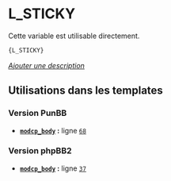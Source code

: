 # L_STICKY


Cette variable est utilisable directement.

```html
{L_STICKY}
```

[*Ajouter une description*](https://fa-tvars.appspot.com/var/L_STICKY)

## Utilisations dans les templates

### Version PunBB
* __[`modcp_body`](../tpl/var/punbb/modcp_body.md#readme) :__ ligne [`68`](../tpl/src/punbb/modcp_body.tpl#L68)

### Version phpBB2
* __[`modcp_body`](../tpl/var/subsilver/modcp_body.md#readme) :__ ligne [`37`](../tpl/src/subsilver/modcp_body.tpl#L37)